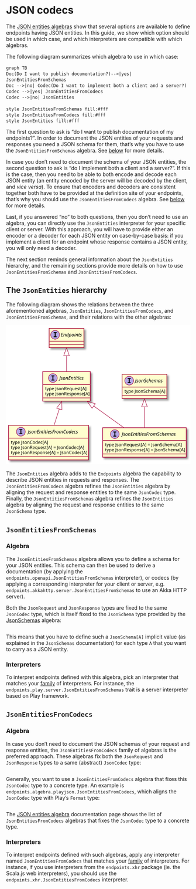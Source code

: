 # JSON codecs

The [JSON entities algebras](/algebras/json-entities.md) show that several options
are available to define endpoints having JSON entities. In this guide, we show
which option should be used in which case, and which interpreters are compatible
with which algebras.

The following diagram summarizes which algebra to use in which case:

~~~ mermaid
graph TB
Doc(Do I want to publish documentation?)-->|yes| JsonEntitiesFromSchemas
Doc -->|no| Codec(Do I want to implement both a client and a server?)
Codec -->|yes| JsonEntitiesFromCodecs
Codec -->|no| JsonEntities

style JsonEntitiesFromSchemas fill:#fff
style JsonEntitiesFromCodecs fill:#fff
style JsonEntities fill:#fff
~~~

The first question to ask is “do I want to publish documentation of my
endpoints?”. In order to document the JSON entities of your requests and
responses you need a JSON schema for them, that’s why you have to use the
`JsonEntitiesFromSchemas` algebra. See [below](#jsonentitiesfromschemas) for more details.

In case you don’t need to document the schema of your JSON entities, the
second question to ask is “do I implement both a client and a server?”.
If this is the case, then you need to be able to both encode and decode
each JSON entity (an entity encoded by the server will be decoded by the
client, and _vice versa_). To ensure that encoders and decoders are consistent
together both have to be provided at the definition site of your endpoints, that’s
why you should use the `JsonEntitiesFromCodecs` algebra. See
[below](#jsonentitiesfromcodecs) for more details.

Last, if you answered “no” to both questions, then you don’t need to use an algebra,
you can directly use the `JsonEntities` interpreter for your specific client or server.
With this approach, you will have to provide either an encoder or a decoder for each
JSON entity on case-by-case basis: if you implement a client for an endpoint whose
response contains a JSON entity, you will only need a decoder.

The next section reminds general information about the `JsonEntities` hierarchy,
and the remaining sections provide more details on how to use `JsonEntitiesFromSchemas`
and `JsonEntitiesFromCodecs`.

## The `JsonEntities` hierarchy

The following diagram shows the relations between the three aforementioned algebras,
`JsonEntities`, `JsonEntitiesFromCodecs`, and `JsonEntitiesFromSchemas`, and their relations
with the other algebras:

![](json-entities.svg)

The `JsonEntities` algebra adds to the `Endpoints` algebra the capability to describe
JSON entities in requests and responses. The `JsonEntitiesFromCodecs` algebra refines
the `JsonEntities` algebra by aligning the request and response entities to the same
`JsonCodec` type. Finally, the `JsonEntitiesFromSchemas` algebra refines the `JsonEntities`
algebra by aligning the request and response entities to the same `JsonSchema` type.

## `JsonEntitiesFromSchemas`

### Algebra

The `JsonEntitiesFromSchemas` algebra allows you to define a schema for your JSON entities.
This schema can then be used to derive a documentation (by applying the `endpoints.openapi.JsonEntitiesFromSchemas`
interpreter), or codecs (by applying a corresponding interpreter for your client or server, e.g.
`endpoints.akkahttp.server.JsonEntitiesFromSchemas` to use an Akka HTTP server).

Both the `JsonRequest` and `JsonResponse` types are fixed to the same
`JsonCodec` type, which is itself fixed to the `JsonSchema` type provided
by the [JsonSchemas](/algebras/json-schemas.md) algebra:

~~~ scala src=../../../../../algebras/algebra/src/main/scala/endpoints/algebra/JsonEntities.scala#type-carrier
~~~

This means that you have to define such a `JsonSchema[A]` implicit value (as explained in
the `JsonSchemas` documentation) for each type `A` that you want to carry as a JSON entity.

### Interpreters

To interpret endpoints defined with this algebra, pick an interpreter that matches your
[family](/algebras-and-interpreters.md#interpreters) of interpreters. For instance, the
`endpoints.play.server.JsonEntitiesFromSchemas` trait is a server interpreter based
on Play framework.

## `JsonEntitiesFromCodecs`

### Algebra

In case you don’t need to document the JSON schemas of your request and response entities, the
`JsonEntitiesFromCodecs` family of algebras is the preferred approach. These algebras fix both
the `JsonRequest` and `JsonResponse` types to a same (abstract) `JsonCodec` type:

~~~ scala src=../../../../../algebras/algebra/src/main/scala/endpoints/algebra/JsonEntities.scala#json-codec-type
~~~

Generally, you want to use a `JsonEntitiesFromCodecs` algebra that fixes this `JsonCodec` type to
a concrete type. An example is `endpoints.algebra.playjson.JsonEntitiesFromCodecs`, which
aligns the `JsonCodec` type with Play’s `Format` type:

~~~ scala src=../../../../../algebras/algebra-playjson/src/main/scala/endpoints/algebra/playjson/JsonEntitiesFromCodecs.scala#type-carrier
~~~

The [JSON entities algebra](/algebras/json-entities.md#jsonentitiesfromcodecs) documentation page
shows the list of `JsonEntitiesFromCodecs` algebras that fixes the `JsonCodec` type to a concrete type.

### Interpreters

To interpret endpoints defined with such algebras, apply any interpreter named `JsonEntitiesFromCodecs`
that matches your [family](/algebras-and-interpreters.md#interpreters) of interpreters. For instance,
if you use interpreters from the `endpoints.xhr` package (ie. the Scala.js web interpreters), you
should use the `endpoints.xhr.JsonEntitiesFromCodecs` interpreter.

